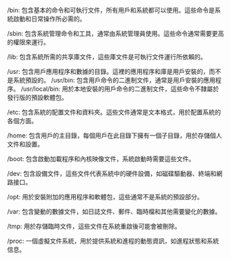/bin:
包含基本的命令和可執行文件，所有用戶和系統都可以使用。這些命令是系統啟動和日常操作所必需的。

/sbin:
包含系統管理命令和工具，通常由系統管理員使用。這些命令通常需要更高的權限來運行。

/lib:
包含系統所需的共享庫文件，這些庫文件是可執行文件運行所依賴的。

/usr:
包含用戶應用程序和數據的目錄。這裡的應用程序和庫是用戶安裝的，而不是系統預設的。
/usr/bin: 包含用戶命令的二進制文件，通常是用戶安裝的應用程序。
/usr/local/bin: 用於本地安裝的用戶命令的二進制文件，這些命令不隸屬於發行版的預設軟體包。

/etc:
包含系統的配置文件和資料夾。這些文件通常是文本格式，用於配置系統的各個方面。

/home:
包含用戶的主目錄，每個用戶在此目錄下擁有一個子目錄，用於存儲個人文件和設置。

/boot:
包含啟動加載程序和內核映像文件，系統啟動時需要這些文件。

/dev:
包含設備文件，這些文件代表系統中的硬件設備，如磁碟驅動器、終端和網路接口。

/opt:
用於安裝附加的應用程序和軟體包，這些通常不是系統的預設部分。

/var:
包含變動的數據文件，如日誌文件、郵件、臨時檔和其他需要變化的數據。

/tmp:
用於存儲臨時文件，這些文件在系統重啟後可能會被刪除。

/proc:
一個虛擬文件系統，用於提供系統和進程的動態資訊，如進程狀態和系統信息。